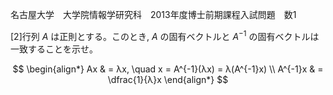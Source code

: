 名古屋大学　大学院情報学研究科　2013年度博士前期課程入試問題　数1

\[2]行列 $A$ は正則とする。このとき, $A$ の固有ベクトルと $A^{-1}$ の固有ベクトルは一致することを示せ。

$$
    \begin{align*}
        Ax & = λx, \quad x = A^{-1}(λx) = λ(A^{-1}x) \\
        A^{-1}x & = \dfrac{1}{λ}x
    \end{align*}
$$